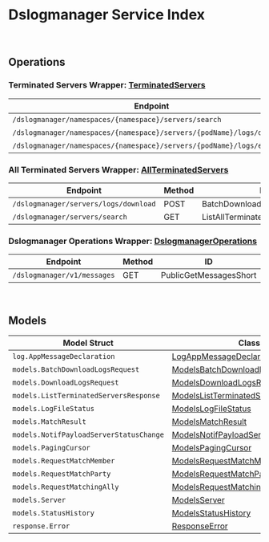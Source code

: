 # Dslogmanager Service Index

&nbsp;

## Operations

### Terminated Servers Wrapper:  [TerminatedServers](../services-api/pkg/service/dslogmanager/terminatedServers.go)
| Endpoint | Method | ID | Class | Wrapper | Example |
|---|---|---|---|---|---|
| `/dslogmanager/namespaces/{namespace}/servers/search` | GET | ListTerminatedServersShort | [ListTerminatedServersShort](../dslogmanager-sdk/pkg/dslogmanagerclient/terminated_servers/terminated_servers_client.go) | [ListTerminatedServersShort](../services-api/pkg/service/dslogmanager/terminatedServers.go) | [ListTerminatedServersShort](../samples/cli/cmd/dslogmanager/terminatedServers/listTerminatedServers.go) |
| `/dslogmanager/namespaces/{namespace}/servers/{podName}/logs/download` | GET | DownloadServerLogsShort | [DownloadServerLogsShort](../dslogmanager-sdk/pkg/dslogmanagerclient/terminated_servers/terminated_servers_client.go) | [DownloadServerLogsShort](../services-api/pkg/service/dslogmanager/terminatedServers.go) | [DownloadServerLogsShort](../samples/cli/cmd/dslogmanager/terminatedServers/downloadServerLogs.go) |
| `/dslogmanager/namespaces/{namespace}/servers/{podName}/logs/exists` | GET | CheckServerLogsShort | [CheckServerLogsShort](../dslogmanager-sdk/pkg/dslogmanagerclient/terminated_servers/terminated_servers_client.go) | [CheckServerLogsShort](../services-api/pkg/service/dslogmanager/terminatedServers.go) | [CheckServerLogsShort](../samples/cli/cmd/dslogmanager/terminatedServers/checkServerLogs.go) |

### All Terminated Servers Wrapper:  [AllTerminatedServers](../services-api/pkg/service/dslogmanager/allTerminatedServers.go)
| Endpoint | Method | ID | Class | Wrapper | Example |
|---|---|---|---|---|---|
| `/dslogmanager/servers/logs/download` | POST | BatchDownloadServerLogsShort | [BatchDownloadServerLogsShort](../dslogmanager-sdk/pkg/dslogmanagerclient/all_terminated_servers/all_terminated_servers_client.go) | [BatchDownloadServerLogsShort](../services-api/pkg/service/dslogmanager/allTerminatedServers.go) | [BatchDownloadServerLogsShort](../samples/cli/cmd/dslogmanager/allTerminatedServers/batchDownloadServerLogs.go) |
| `/dslogmanager/servers/search` | GET | ListAllTerminatedServersShort | [ListAllTerminatedServersShort](../dslogmanager-sdk/pkg/dslogmanagerclient/all_terminated_servers/all_terminated_servers_client.go) | [ListAllTerminatedServersShort](../services-api/pkg/service/dslogmanager/allTerminatedServers.go) | [ListAllTerminatedServersShort](../samples/cli/cmd/dslogmanager/allTerminatedServers/listAllTerminatedServers.go) |

### Dslogmanager Operations Wrapper:  [DslogmanagerOperations](../services-api/pkg/service/dslogmanager/dslogmanagerOperations.go)
| Endpoint | Method | ID | Class | Wrapper | Example |
|---|---|---|---|---|---|
| `/dslogmanager/v1/messages` | GET | PublicGetMessagesShort | [PublicGetMessagesShort](../dslogmanager-sdk/pkg/dslogmanagerclient/dslogmanager_operations/dslogmanager_operations_client.go) | [PublicGetMessagesShort](../services-api/pkg/service/dslogmanager/dslogmanagerOperations.go) | [PublicGetMessagesShort](../samples/cli/cmd/dslogmanager/dslogmanagerOperations/publicGetMessages.go) |


&nbsp;  

## Models

| Model Struct | Class |
|---|---|
| `log.AppMessageDeclaration` | [LogAppMessageDeclaration ](../dslogmanager-sdk/pkg/dslogmanagerclientmodels/log_app_message_declaration.go) |
| `models.BatchDownloadLogsRequest` | [ModelsBatchDownloadLogsRequest ](../dslogmanager-sdk/pkg/dslogmanagerclientmodels/models_batch_download_logs_request.go) |
| `models.DownloadLogsRequest` | [ModelsDownloadLogsRequest ](../dslogmanager-sdk/pkg/dslogmanagerclientmodels/models_download_logs_request.go) |
| `models.ListTerminatedServersResponse` | [ModelsListTerminatedServersResponse ](../dslogmanager-sdk/pkg/dslogmanagerclientmodels/models_list_terminated_servers_response.go) |
| `models.LogFileStatus` | [ModelsLogFileStatus ](../dslogmanager-sdk/pkg/dslogmanagerclientmodels/models_log_file_status.go) |
| `models.MatchResult` | [ModelsMatchResult ](../dslogmanager-sdk/pkg/dslogmanagerclientmodels/models_match_result.go) |
| `models.NotifPayloadServerStatusChange` | [ModelsNotifPayloadServerStatusChange ](../dslogmanager-sdk/pkg/dslogmanagerclientmodels/models_notif_payload_server_status_change.go) |
| `models.PagingCursor` | [ModelsPagingCursor ](../dslogmanager-sdk/pkg/dslogmanagerclientmodels/models_paging_cursor.go) |
| `models.RequestMatchMember` | [ModelsRequestMatchMember ](../dslogmanager-sdk/pkg/dslogmanagerclientmodels/models_request_match_member.go) |
| `models.RequestMatchParty` | [ModelsRequestMatchParty ](../dslogmanager-sdk/pkg/dslogmanagerclientmodels/models_request_match_party.go) |
| `models.RequestMatchingAlly` | [ModelsRequestMatchingAlly ](../dslogmanager-sdk/pkg/dslogmanagerclientmodels/models_request_matching_ally.go) |
| `models.Server` | [ModelsServer ](../dslogmanager-sdk/pkg/dslogmanagerclientmodels/models_server.go) |
| `models.StatusHistory` | [ModelsStatusHistory ](../dslogmanager-sdk/pkg/dslogmanagerclientmodels/models_status_history.go) |
| `response.Error` | [ResponseError ](../dslogmanager-sdk/pkg/dslogmanagerclientmodels/response_error.go) |
